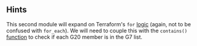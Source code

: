 ## Hints

This second module will expand on Terraform's `for` [logic](https://developer.hashicorp.com/terraform/language/expressions/for) (again, not to be confused with `for_each`). We will need to couple this with the `contains()` [function](https://developer.hashicorp.com/terraform/language/functions/contains) to check if each G20 member is in the G7 list.